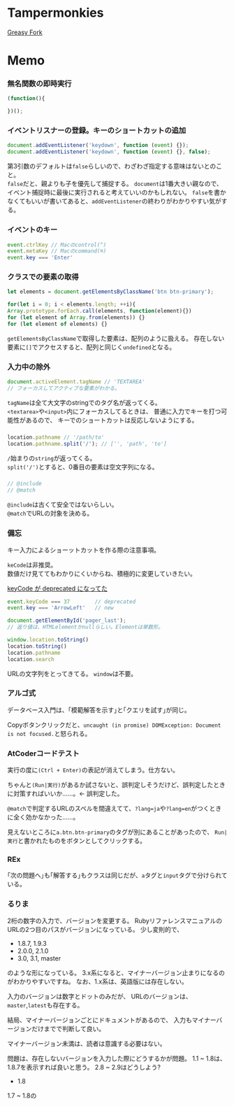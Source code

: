# Tampermonkies


[Greasy Fork](https://greasyfork.org)

# Memo

### 無名関数の即時実行

```js
(function(){

})();
```

### イベントリスナーの登録。キーのショートカットの追加

```js
document.addEventListener('keydown', function (event) {});
document.addEventListener('keydown', function (event) {}, false);
```

第3引数のデフォルトは`false`らしいので、わざわざ指定する意味はないとのこと。  
`false`だと、親よりも子を優先して捕捉する。
`document`は1番大きい親なので、イベント捕捉時に最後に実行されると考えていいのかもしれない。
`false`を書かなくてもいいが書いてあると、`addEventListener`の終わりがわかりやすい気がする。

###  イベントのキー

```js
event.ctrlKey // Macのcontrol(^)
event.metaKey // Macのcommand(⌘)
event.key === 'Enter'
```

### クラスでの要素の取得

```js
let elements = document.getElementsByClassName('btn btn-primary');

for(let i = 0; i < elements.length; ++i){
Array.prototype.forEach.call(elements, function(element){})
for (let element of Array.from(elements)) {}
for (let element of elements) {}
```

`getElementsByClassName`で取得した要素は、配列のように扱える。
存在しない要素に`[]`でアクセスすると、配列と同じく`undefined`となる。



### 入力中の除外

```js
document.activeElement.tagName // 'TEXTAREA'
// フォーカスしてアクティブな要素がわかる。
```

`tagName`は全て大文字のstringでのタグ名が返ってくる。  
`<textarea>`や`<input>`内にフォーカスしてるときは、
普通に入力でキーを打つ可能性があるので、
キーでのショートカットは反応しないようにする。

###

```js
location.pathname // '/path/to'
location.pathname.split('/'); // ['', 'path', 'to']
```

`/`始まりの`string`が返ってくる。  
`split('/')`とすると、0番目の要素は空文字列になる。  

### 


```js
// @include
// @match
```

`@include`は古くて安全ではないらしい。  
`@match`でURLの対象を決める。

### 備忘

キー入力によるショーットカットを作る際の注意事項。

`keCode`は非推奨。  
数値だけ見ててもわかりにくいからね、積極的に変更していきたい。

[keyCode が deprecated になってた](http://var.blog.jp/archives/70803410.html)

```js
event.keyCode === 37        // deprecated
event.key === 'ArrowLeft'   // new
```


```js
document.getElementById('pager_last');
// 返り値は、HTMLelementかnullらしい。Elementは単数形。
```

```js
window.location.toString()
location.toString()
location.pathname
location.search
```
URLの文字列をとってきてる。
`window`は不要。


### アルゴ式

データベース入門は、｢模範解答を示す｣と｢クエリを試す｣が同じ。  

Copyボタンクリックだと、`uncaught (in promise) DOMException: Document is not focused.`と怒られる。

### AtCoderコードテスト

実行の度に`(Ctrl + Enter)`の表記が消えてしまう。仕方ない。  

ちゃんと`(Run|実行)`があるか試さないと、誤判定しそうだけど、誤判定したときに対策すればいいか……。← 誤判定した。

`@match`で判定するURLのスペルを間違えてて、`?lang=ja`や`?lang=en`がつくときに全く効かなかった……。

見えないところに`a.btn.btn-primary`のタグが別にあることがあったので、
`Run|実行`と書かれたものをボタンとしてクリックする。


### REx

｢次の問題へ｣も｢解答する｣もクラスは同じだが、`a`タグと`input`タグで分けられている。

### るりま

2桁の数字の入力で、バージョンを変更する。
RubyリファレンスマニュアルのURLの2つ目のパスがバージョンになっている。
少し変則的で、

- 1.8.7, 1.9.3
- 2.0.0, 2.1.0
- 3.0, 3.1, master

のような形になっている。
3.x系になると、マイナーバージョン止まりになるのがわかりやすいですね。
なお、1.x系は、英語版には存在しない。

入力のバージョンは数字とドットのみだが、
URLのバージョンは、`master`,`latest`も存在する。

結局、マイナーバージョンごとにドキュメントがあるので、
入力もマイナーバージョンだけまでで判断して良い。

マイナーバージョン未満は、読者は意識する必要はない。

問題は、存在しないバージョンを入力した際にどうするかが問題。
1.1 ~ 1.8は、1.8.7を表示すれば良いと思う。
2.8 ~ 2.9はどうしよう?

- 1.8

1.7 ~ 1.8の
